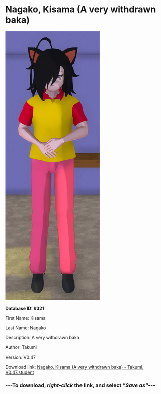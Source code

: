 # Nagako, Kisama (A very withdrawn baka)

<img src="https://raw.githubusercontent.com/Arbiter1223/Daigaku-Gurashi-Custom-Students/master/Students/Files/Nagako%2C%20Kisama%20(A%20very%20withdrawn%20baka).png" title="Nagako, Kisama (A very withdrawn baka) - Takumi, V0.47">

**Database ID: #321**

First Name: Kisama

Last Name: Nagako

Description: A very withdrawn baka

Author: Takumi

Version: V0.47

Download link: <a href="https://raw.githubusercontent.com/Arbiter1223/Daigaku-Gurashi-Custom-Students/master/Students/Files/Nagako%2C%20Kisama%20(A%20very%20withdrawn%20baka)%20-%20Takumi%2C%20V0.47.student">Nagako, Kisama (A very withdrawn baka) - Takumi, V0.47.student</a>

### ---**To download, _right-click_ the link, and select _"Save as"_**---
